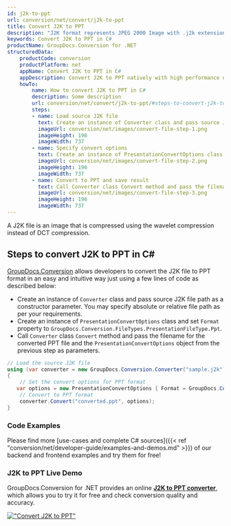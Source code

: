 ```yaml
---
id: j2k-to-ppt
url: conversion/net/convert/j2k-to-ppt
title: Convert J2K to PPT
description: "J2K format represents JPEG 2000 Image with .j2k extension. Learn how to convert J2K to PPT file programmatically in C# language using GroupDocs.Conversion for .NET library."
keywords: Convert J2K to PPT in C#
productName: GroupDocs.Conversion for .NET
structuredData:
    productCode: conversion
    productPlatform: net
    appName: Convert J2K to PPT in C#
    appDescription: Convert J2K to PPT natively with high performance using C# language and server side GroupDocs.Conversion for .NET APIs, without the use of any software like Microsoft or Open Office.
    howTo:
        name: How to convert J2K to PPT in C# 
        description: Some description
        url: conversion/net/convert/j2k-to-ppt/#steps-to-convert-j2k-to-ppt-in-c
        steps:
        - name: Load source J2K file 
          text: Create an instance of Converter class and pass source J2K file path as a constructor parameter. You may specify absolute or relative file path as per your requirements. 
          imageUrl: conversion/net/images/convert-file-step-1.png
          imageHeight: 196
          imageWidth: 737
        - name: Specify convert options 
          text: Create an instance of PresentationConvertOptions class.
          imageUrl: conversion/net/images/convert-file-step-2.png
          imageHeight: 196
          imageWidth: 737
        - name: Convert to PPT and save result 
          text: Call Converter class Convert method and pass the filename for the converted HTML file and the PresentationConvertOptions object from the previous step as parameters.
          imageUrl: conversion/net/images/convert-file-step-3.png
          imageHeight: 196
          imageWidth: 737
---
```


A J2K file is an image that is compressed using the wavelet compression instead of DCT compression.

## Steps to convert J2K to PPT in C#

[GroupDocs.Conversion](https://products.groupdocs.com/conversion/net) allows developers to convert the J2K file to PPT format in an easy and intuitive way just using a few lines of code as described below:

* Create an instance of `Converter` class and pass source J2K file path as a constructor parameter. You may specify absolute or relative file path as per your requirements. 
* Create an instance of `PresentationConvertOptions` class and set `Format` property to `GroupDocs.Conversion.FileTypes.PresentationFileType.Ppt`.
* Call `Converter` class `Convert` method and pass the filename for the converted PPT file and the `PresentationConvertOptions` object from the previous step as parameters.

```csharp
// Load the source J2K file
using (var converter = new GroupDocs.Conversion.Converter("sample.j2k"))
{
    // Set the convert options for PPT format
   var options = new PresentationConvertOptions { Format = GroupDocs.Conversion.FileTypes.PresentationFileType.Ppt };
    // Convert to PPT format
    converter.Convert("converted.ppt", options);
}
```

### Code Examples

Please find more [use-cases and complete C# sources]({{< ref "conversion/net/developer-guide/examples-and-demos.md" >}}) of our backend and frontend examples and try them for free!

### J2K to PPT Live Demo

GroupDocs.Conversion for .NET provides an online [**J2K to PPT converter**](https://products.groupdocs.app/conversion/j2k-to-ppt), which allows you to try it for free and check conversion quality and accuracy.

[!["Convert J2K to PPT"](conversion/net/images/convert-to-ppt/convert-j2k-to-ppt.png)](https://products.groupdocs.app/conversion/j2k-to-ppt)